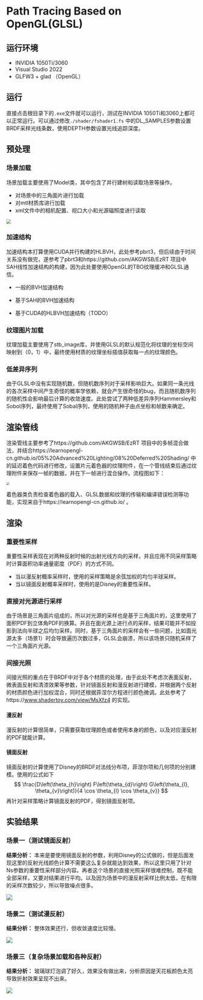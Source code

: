 # Path Tracing Based on OpenGL(GLSL)

## 运行环境

- INVIDIA 1050Ti/3060
- Visual Studio 2022
- GLFW3 + glad （OpenGL）

## 运行

直接点击根目录下的`.exe`文件就可以运行，测试在INVIDIA 1050Ti和3060上都可以正常运行。可以通过修改`./shader/fshader1.fs` 中的DL_SAMPLES参数设置BRDF采样光线条数，使用DEPTH参数设置光线追踪深度。


## 预处理

### 场景加载

场景加载主要使用了Model类，其中包含了并行建树和读取场景等操作。

- 对场景中的三角面片进行加载
- 对mtl材质库进行加载
- xml文件中的相机配置、视口大小和光源辐照度进行读取

<img src="./img/Runtime.png" style="zoom:75%;" />

### 加速结构

加速结构本打算使用CUDA并行构建的HLBVH，此处参考pbrt3，但后续由于时间关系没有做完，遂参考了pbrt3和https://github.com/AKGWSB/EzRT 项目中SAH线性加速结构的构建，因为此处要使用OpenGL的TBO纹理缓冲和GLSL通信。

- 一般的BVH加速结构

- 基于SAH的BVH加速结构

- 基于CUDA的HLBVH加速结构（TODO）

### 纹理图片加载

纹理加载主要使用了stb_image库，并使用GLSL的默认规范化将纹理的坐标空间映射到（0，1）中，最终使用材质的纹理坐标插值获取每一点的纹理颜色。

### 低差异序列

由于GLSL中没有实现随机数，但随机数序列对于采样影响巨大。如果同一条光线的各次采样中间产生奇怪的概率学依赖，就会产生很奇怪的bug，而且随机数序列的随机性会影响最后计算的收敛速度。此处尝试了两种低差异序列Hammersley和Sobol序列，最终使用了Sobal序列，使用的随机种子由点坐标和帧数来确定。

## 渲染管线

渲染管线主要参考了https://github.com/AKGWSB/EzRT 项目中的多帧混合做法，并结合https://learnopengl-cn.github.io/05%20Advanced%20Lighting/08%20Deferred%20Shading/ 中的延迟着色代码进行修改，设置片元着色器的纹理附件，在一个管线结束后通过纹理附件来保存一帧的数据，并在下一帧进行混合操作。流程图如下：

<img src="./img/Pipeline.png" style="zoom:50%;" />

着色器类负责检查着色器的载入、GLSL数据和纹理的传输和编译错误检测等功能，实现来自于https://learnopengl-cn.github.io/ 。

## 渲染

### 重要性采样

重要性采样表现在对两种反射时候的出射光线方向的采样，并且应用不同采样策略时计算面积功率通量密度（PDF）的方式不同。

- 当以漫反射概率采样时，使用的采样策略是余弦加权的均匀半球采样。
- 当以镜面反射概率采样时，使用的是Disney的重要性采样。
### 直接对光源进行采样

由于场景是三角面片组成的，所以对光源的采样也是基于三角面片的，这里使用了面积PDF到立体角PDF的换算。并且在面光源上进行点的采样，结果可能并不如投影到法向半球之后均匀采样。同时，基于三角面片的采样会有一些问题，比如面光源太多（场景1）时会导致遍历次数过多，GLSL会崩溃，所以该场景只随机采样了一个三角面片光源。

### 间接光照

间接光照的重点在于BRDF中对于各个材质的处理，由于此处不考虑次表面反射，微表面反射和清漆效果等参数，针对镜面反射和漫反射进行建模，并根据两个反射的材质颜色进行加权混合，同时还根据菲涅尔方程进行颜色微调。此处参考了https://www.shadertoy.com/view/MsXfz4 的实现。

#### 漫反射

漫反射的计算很简单，只需要获取纹理颜色或者使用本身的颜色，以及对应漫反射的PDF就能计算。

#### 镜面反射

镜面反射的计算使用了Disney的BRDF对法线分布项，菲涅尔项和几何项的分别建模。使用的公式如下
$$
\frac{D\left(\theta_{h}\right) F\left(\theta_{d}\right) G\left(\theta_{l}, \theta_{v}\right)}{4 \cos \theta_{l} \cos \theta_{v}}
$$
再针对采样策略计算镜面反射的PDF，得到镜面反射项。

## 实验结果

### 场景一（测试镜面反射）

**结果分析：** 本来是要使用镜面反射的参数，利用Disney的公式做的，但是后面发现这里的反射光线颜色计算不需要这么复杂就能达到效果，所以这里只用了针对Ns参数的重要性采样部分内容。再者这个场景的直接光照采样很难控制，既不能全部采样，又要对结果进行平均。以及因为场景中的漫反射采样比例太低，在有限的采样次数较少，所以导致噪点很多。

![](./img/veach-mis_frame1000.png)

### 场景二（测试漫反射）

**结果分析：** 整体效果还行，但收敛速度比较慢。

![](./img/cornell-box_frame800.png)

### 场景三（复杂场景加载和各种反射）

**结果分析：** 玻璃球灯泡调了好久，效果没有做出来，分析原因是天花板颜色太亮导致折射效果呈现不出来。

![](./img/bedroom_frame400.png)